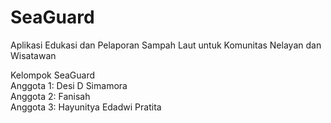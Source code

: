 # SeaGuard
Aplikasi Edukasi dan Pelaporan Sampah Laut untuk Komunitas Nelayan dan Wisatawan 

Kelompok SeaGuard <br>
Anggota 1: Desi D Simamora <br>
Anggota 2: Fanisah <br>
Anggota 3: Hayunitya Edadwi Pratita
